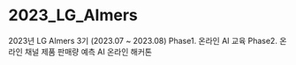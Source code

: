 # 2023_LG_AImers
2023년 LG AImers 3기 (2023.07 ~ 2023.08) 
Phase1. 온라인 AI 교육
Phase2. 온라인 채널 제품 판매량 예측 AI 온라인 해커톤
